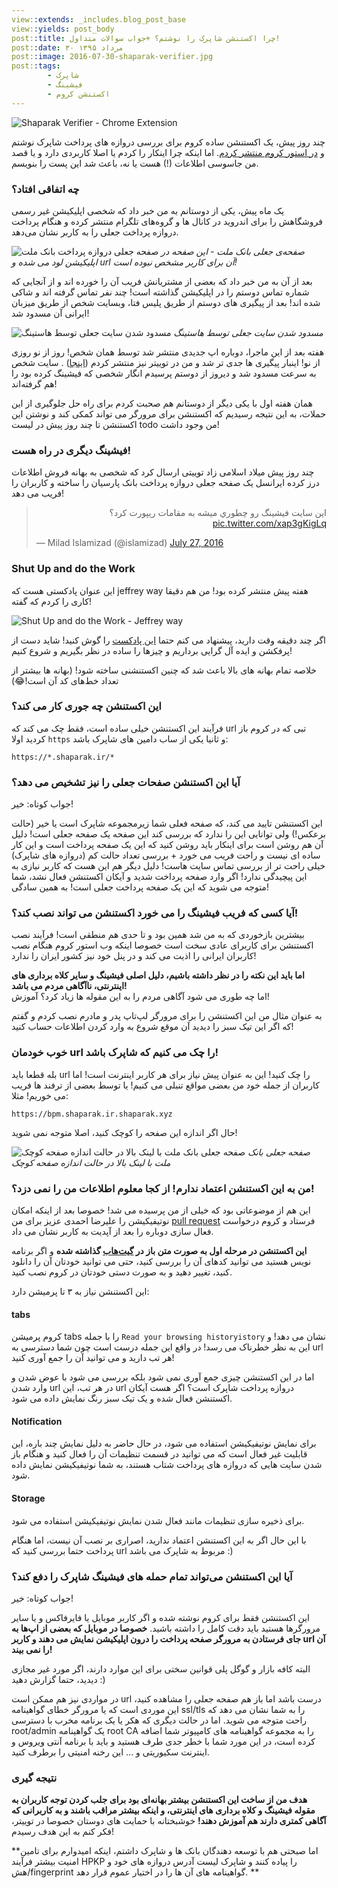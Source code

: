 ```yaml
---
view::extends: _includes.blog_post_base
view::yields: post_body
post::title: چرا اکستنشن شاپرک را نوشتم؟ +‌جواب سوالات متداول!
post::date: ۳۰ مرداد ۱۳۹۵
post::image: 2016-07-30-shaparak-verifier.jpg
post::tags:
        - شاپرک 
        - فیشینگ
        - اکستنشن کروم
---
```


![Shaparak Verifier - Chrome Extension](/assets/images/2016-07-30-shaparak-verifier.jpg)

چند روز پیش، یک اکستنشن ساده کروم برای بررسی دروازه های پرداخت شاپرک نوشتم و [در استور کروم منتشر کردم](https://chrome.google.com/webstore/detail/shaparak-verifier/npigckpiilmfjkgngcffloobgehgmfme?hl=en-US).
اما اینکه چرا اینکار را کردم یا اصلا کاربردی دارد و یا قصد من جاسوسی اطلاعات (!) هست یا نه، باعث شد این پست را بنویسم.

<!-- more -->

### چه اتفاقی افتاد؟

یک ماه پیش، یکی از دوستانم به من خبر داد که شخصی اپلیکیشن غیر رسمی فروشگاهش  را  برای اندروید در کانال ها و گروه‌های تلگرام منتشر کرده و هنگام پرداخت دروازه پرداخت جعلی را به کاربر نشان می‌دهد.

![صفحه جعلی دروازه پرداخت بانک ملت](/assets/images/2016-07-30-fake-mellat-.jpg)
*صفحه‌ی جعلی بانک ملت - این صفحه در اپلیکیشن لود می شده و url آن برای کاربر مشخص نبوده است!*

بعد از آن به من خبر داد که بعضی از مشتریانش فریب آن را خورده اند و از آنجایی که  شماره تماس دوستم را در اپلیکیشن گذاشته است! چند نفر تماس گرفته اند و شاکی شده اند!
بعد از پیگیری های دوستم از طریق پلیس فتا،‌ وبسایت شخص از طریق میزبان ایرانی آن مسدود شد!


![مسدود شدن سایت جعلی توسط هاستینگ](/assets/images/2016-07-30-suspended-.jpg)
*مسدود شدن سایت جعلی توسط هاستینگ*

هفته بعد از این ماجرا، دوباره اپ جدیدی منتشر شد توسط همان شخص! روز از نو روزی از نو!
اینبار پیگیری ها جدی تر شد و من در توییتر نیز منتشر کردم ([اینجا](https://twitter.com/aliborhani1/status/748904635579138048)) . سایت شخص به سرعت مسدود شد و دیروز از دوستم پرسیدم انگار شخصی که فیشینگ کرده بود را هم گرفته‌اند!


همان هفته اول با یکی دیگر از دوستانم هم صحبت کردم برای راه حل جلوگیری از این حملات، به این نتیجه رسیدیم که اکستنشن برای مرورگر می تواند کمکی کند و نوشتن این اکستنشن تا چند روز پیش در لیست todo من وجود داشت!

### فیشینگ دیگری در راه هست!
چند روز پیش میلاد اسلامی زاد توییتی ارسال کرد که شخصی به بهانه فروش اطلاعات درز کرده ایرانسل یک صفحه جعلی دروازه پرداخت بانک پارسیان را ساخته و کاربران را فریب می دهد!

<blockquote class="twitter-tweet" data-lang="en"><p lang="fa" dir="rtl">اين سايت فيشينگ رو چطوري ميشه به مقامات ريپورت كرد؟ <a href="https://t.co/xap3gKigLq">pic.twitter.com/xap3gKigLq</a></p>&mdash; Milad Islamizad (@islamizad) <a href="https://twitter.com/islamizad/status/758173118179532800">July 27, 2016</a></blockquote>
<script async src="//platform.twitter.com/widgets.js" charset="utf-8"></script>

### Shut Up and do the Work
این عنوان پادکستی هست که jeffrey way هفته پیش منتشر کرده بود! من هم دقیقا کاری را کردم که گفته!

![Shut Up and do the Work - Jeffrey way](/assets/images/2016-07-30-shutup-and-do-the-work.jpg)

اگر چند دقیقه وقت دارید، پیشنهاد می کنم حتما [این پادکست](https://laracasts.simplecast.fm/35) را گوش کنید! شاید دست از پرفکشن و ایده آل گرایی برداریم و چیزها را ساده در نظر بگیریم و شروع کنیم!

خلاصه تمام بهانه های بالا باعث شد که چنین اکستنشنی ساخته شود! (بهانه ها بیشتر از تعداد خط‌های کد آن است!😂)

### این اکستنشن  چه جوری کار می کند؟

فرآیند این اکستنشن خیلی ساده است، فقط چک می کند که url تبی که در کروم باز کردید اولا ‍‍`https‍` و ثانیا یکی از ساب دامین های شاپرک باشد:

```
https://*.shaparak.ir/*
```

### آیا این اکستنشن صفحات جعلی را نیز تشخیص می دهد؟

جواب کوتاه: خیر!

این اکستنشن تایید می کند، که صفحه فعلی شما زیرمجموعه شاپرک است یا خیر (حالت برعکس!) ولی توانایی این را ندارد که بررسی کند این صفحه یک صفحه جعلی است! دلیل آن هم روشن است برای اینکار باید روشن کنید که این یک صفحه پرداخت است و این کار ساده ای نیست و راحت فریب می خورد + بررسی تعداد حالت کم (دروازه های شاپرک) خیلی راحت تر از بررسی تماس سایت هاست!
دلیل دیگر هم این هست که کاربر نیازی به این پیچیدگی ندارد! اگر وارد صفحه پرداخت شدید و آیکان اکستنشن فعال نشد، شما متوجه می شوید که این یک صفحه پرداخت جعلی است! به همین سادگی!

### آیا کسی که فریب فیشینگ را می خورد اکستنشن می تواند نصب کند؟!

بیشترین بازخوردی که به من شد همین بود و تا حدی هم منطقی است! فرآیند نصب اکستنشن برای کاربرای عادی سخت است خصوصا اینکه وب استور کروم هنگام نصب کاربران ایرانی را اذیت می کند و در پنل خود نیز کشور ایران را ندارد!

**اما باید این نکته را در نظر داشته باشیم، دلیل اصلی فیشینگ و سایر کلاه برداری های اینترنتی، ناآگاهی مردم می باشد!**   
اما چه طوری می شود آگاهی مردم را به این مقوله ها زیاد کرد؟ آموزش!

به عنوان مثال من این اکستنشن را برای مرورگر لپ‌تاپ پدر و مادرم نصب کردم و گفتم که اگر این تیک سبز را دیدید آن موقع شروع به وارد کردن اطلاعات حساب کنید! 

### خوب خودمان url را چک می کنیم که شاپرک باشد!

بله قطعا باید url را چک کنید! این به عنوان پیش نیاز  برای هر کاربر اینترنت است! اما کاربران از جمله خود من بعضی مواقع تنبلی می کنیم! یا توسط بعضی از ترفند ها فریب می خوریم!
مثلا:

```
https://bpm.shaparak.ir.shaparak.xyz
``` 
حال اگر اندازه این صفحه را کوچک کنید، اصلا متوجه نمی شوید!

![صفحه جعلی بانک ملت با لینک بالا در حالت اندازه صفحه کوچک](/assets/images/2016-07-30-fake-url.jpg)
*صفحه جعلی بانک ملت با لینک بالا در حالت اندازه صفحه کوچک*

### من به این اکستنشن اعتماد ندارم! از کجا معلوم اطلاعات من را نمی دزد؟! 

این هم از موضوعاتی بود که خیلی از من پرسیده می شد! خصوصا بعد از اینکه امکان نوتیفیکیشن را علیرضا احمدی عزیز برای من [pull request](https://github.com/alibo/shaparak-verifier-chrome/pull/1) فرستاد و کروم درخواست فعال سازی دوباره را بعد از آپدیت به کاربر نشان می داد.

**این اکستنشن در مرحله اول به صورت متن باز در [گیت‌هاب](https://github.com/alibo/shaparak-verifier-chrome) گذاشته شده** و اگر برنامه نویس هستید می توانید کدهای آن را بررسی کنید، حتی می توانید خودتان آن را دانلود کنید، تغییر دهید و به صورت دستی خودتان در کروم نصب کنید.

این اکستنشن نیاز به ۳ تا پرمیشن دارد:

#### **tabs** 

کروم پرمیشن tabs را با جمله `Read your browsing historyistory` نشان می دهد!  و این به نظر خطرناک می رسد! در واقع این جمله درست است چون شما دسترسی به url هر تب دارید و می توانید آن را جمع آوری کنید!

اما در این اکستنشن چیزی جمع آوری نمی شود بلکه بررسی می شود با عوض شدن و وارد شدن url در هر تب، این url دروازه پرداخت شاپرک است؟ اگر هست آیکان اکستنشن فعال شده و یک تیک سبز رنگ نمایش داده می شود.

#### **Notification**

برای نمایش نوتیفیکیشن استفاده می شود، در حال حاضر به دلیل نمایش چند باره، این قابلیت غیر فعال است که می توانید در قسمت تنظیمات آن را فعال کنید و هنگام باز شدن سایت هایی که دروازه های پرداخت شتاب هستند،  به شما نوتیفیکیشن نمایش داده شود.

#### **Storage**

برای ذخیره سازی تنظیمات مانند فعال شدن نمایش نوتیفیکیشن استفاده می شود.

با این حال اگر به این اکستنشن اعتماد ندارید، اصراری بر نصب آن نیست، اما هنگام پرداخت حتما بررسی کنید که url مربوط به شاپرک می باشد :)

### آیا این اکستنشن می‌تواند تمام حمله های فیشینگ شاپرک را دفع کند؟

جواب کوتاه:‌ خیر!

این اکستنشن فقط برای کروم نوشته شده و اگر کاربر موبایل یا فایرفاکس و یا سایر مرورگرها هستید باید دقت کامل را داشته باشید. **خصوصا در موبایل که بعضی از اپ‌ها به جای فرستادن به مرورگر صفحه پرداخت را درون اپلیکیشن نمایش می دهند و کاربر url آن را نمی بیند!**

البته کافه بازار و گوگل پلی قوانین سختی برای این موارد دارند، اگر مورد غیر مجازی دیدید، حتما گزارش دهید :)

در مواردی نیز هم ممکن است url درست باشد اما باز هم صفحه جعلی را مشاهده کنید، این موردی است که یا مرورگر خطای گواهینامه ssl/tls را به شما نشان می دهد که راحت متوجه می شوید.
اما در حالت دیگری که هکر یا یک برنامه مخرب با دسترسی root/admin یک گواهینامه root CA را  به مجموعه گواهینامه های کامپیوتر شما اضافه کرده است، در این مورد شما با خطر جدی طرف هستید و باید با برنامه آنتی ویروس و اینترنت سکیوریتی و ... این رخنه امنیتی را برطرف کنید.

### نتیجه گیری

**هدف من از ساخت این اکستنشن بیشتر بهانه‌ای بود برای جلب کردن توجه کاربران به مقوله فیشینگ و کلاه برداری های اینترنتی، و اینکه بیشتر مراقب باشند و به کاربرانی که آگاهی کمتری دارند هم آموزش دهند!**
خوشبختانه با حمایت های دوستان خصوصا در توییتر، فکر کنم به این هدف رسیدم!

**اما صبحتی هم با توسعه دهندگان بانک ها و شاپرک داشتم، اینکه امیدوارم برای تامین امنیت بیشتر فرآیند HPKP را پیاده کنند و شاپرک لیست آدرس دروازه های خود و هش/fingerprint گواهینامه های آن ها را در اختیار عموم قرار دهد. **
